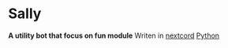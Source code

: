 # Sally
**A utility bot that focus on fun module**
Writen in [nextcord](https://nextcord.dev/) [Python](https://www.python.org/)



